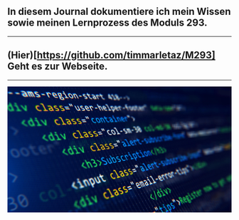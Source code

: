 ## In diesem Journal dokumentiere ich mein Wissen sowie meinen Lernprozess des Moduls 293.
<hr>

## (Hier)[https://github.com/timmarletaz/M293] Geht es zur Webseite.
<hr>

![Bild HTML](/Sonstiges/imgs/html.jpeg)
